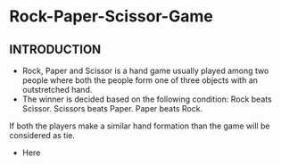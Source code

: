# **Rock-Paper-Scissor-Game**

## INTRODUCTION

- Rock, Paper and Scissor is a hand game usually played among two people where both the people form one of three objects with an outstretched hand.
- The winner is decided based on the following condition:
  Rock beats Scissor. 
  Scissors beats Paper.
  Paper beats Rock.

 If both the players make a similar hand formation than the game will be considered as tie.
- Here 
